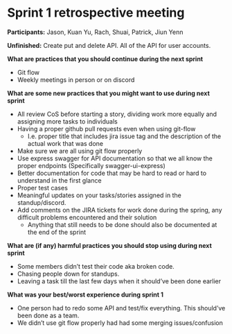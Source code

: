 # Sprint 1 retrospective meeting

**Participants:** Jason, Kuan Yu, Rach, Shuai, Patrick, Jiun Yenn  

**Unfinished:** Create put and delete API. All of the API for user accounts.

**What are practices that you should continue during the next sprint**
- Git flow
- Weekly meetings in person or on discord	

**What are some new practices that you might want to use during next sprint** 
- All review CoS before starting a story, dividing work more equally and assigning more tasks to individuals
- Having a proper github pull requests even when using git-flow
    - I.e. proper title that includes jira issue tag and the description of the actual work that was done
- Make sure we are all using git flow properly
- Use express swagger for API documentation so that we all know the proper endpoints (Specifically swagger-ui-express)
- Better documentation for code that may be hard to read or hard to understand in the first glance
- Proper test cases
- Meaningful updates on your tasks/stories assigned in the standup/discord.
- Add comments on the JIRA tickets for work done during the spring, any difficult problems encountered and their solution 
    - Anything that still needs to be done should also be documented at the end of the sprint 

**What are (if any) harmful practices you should stop using during next sprint**
- Some members didn’t test their code aka broken code.
- Chasing people down for standups.
- Leaving a task till the last few days when it should’ve been done earlier

**What was your best/worst experience during sprint 1**
- One person had to redo some API and test/fix everything. This should’ve been done as a team.
- We didn’t use git flow properly had had some merging issues/confusion

